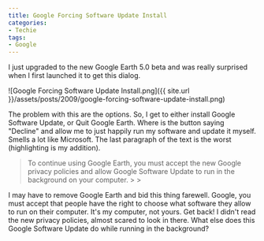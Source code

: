 ```yaml
---
title: Google Forcing Software Update Install
categories:
- Techie
tags:
- Google
---
```


I just upgraded to the new Google Earth 5.0 beta and was really surprised when I first launched it to get this dialog.

![Google Forcing Software Update Install.png]({{ site.url }}/assets/posts/2009/google-forcing-software-update-install.png)

The problem with this are the options. So, I get to either install Google Software Update, or Quit Google Earth. Where is the button saying "Decline" and allow me to just happily run my software and update it myself. Smells a lot like Microsoft. The last paragraph of the text is the worst (highlighting is my addition).

<blockquote>To continue using Google Earth, you must accept the new Google privacy policies and allow Google Software Update to run in the background on your computer.
> 
> </blockquote>

I may have to remove Google Earth and bid this thing farewell. Google, you must accept that people have the right to choose what software they allow to run on their computer. It's my computer, not yours. Get back! I didn't read the new privacy policies, almost scared to look in there. What else does this Google Software Update do while running in the background?
